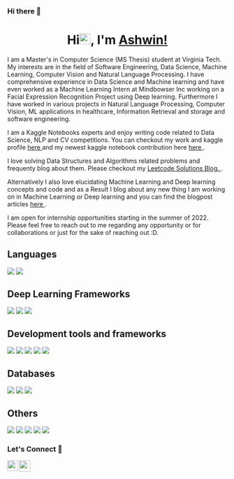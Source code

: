 ### Hi there 👋

<!--
**AshwinRachha/AshwinRachha** is a ✨ _special_ ✨ repository because its `README.md` (this file) appears on your GitHub profile.

Here are some ideas to get you started:

- 🔭 I’m currently working on ...
- 🌱 I’m currently learning ...
- 👯 I’m looking to collaborate on ...
- 🤔 I’m looking for help with ...
- 💬 Ask me about ...
- 📫 How to reach me: ...
- 😄 Pronouns: ...
- ⚡ Fun fact: ...
-->

<!--
```
![Visitor Count](https://profile-counter.glitch.me/AshwinRachha/count.svg)
```
-->




<h1 align="center">Hi<img src="https://media.giphy.com/media/hvRJCLFzcasrR4ia7z/giphy.gif" width="25px">, I'm <a href="https://ashwinrachha.github.io/home/">Ashwin!</a></h1>

I am a Master's in Computer Science (MS Thesis) student at Virginia Tech. My interests are in the field of Software Engineering, Data Science, Machine Learning, Computer Vision and Natural Language Processing. I have comprehensive experience in Data Science and Machine learning and have even worked as a Machine Learning Intern at Mindbowser Inc working on a Facial Expression Recognition Project using Deep learning. Furthermore I have worked in various projects in Natural Language Processing, Computer Vision, ML applications in healthcare, Information Retrieval and storage and software engineering. 

I am a Kaggle Notebooks experts and enjoy writing code related to Data Science, NLP and CV competitions. You can checkout my work and kaggle profile  <a href="https://www.kaggle.com/ashwinrachha1"> here  </a> and my newest kaggle notebook contribution here <a href="https://www.kaggle.com/ashwinrachha1/finding-similar-question-pairs"> here  </a>.

I love solving Data Structures and Algorithms related problems and frequenty blog about them. Please checkout my  <a href="https://www.kaggle.com/ashwinrachha1/finding-similar-question-pairs">  Leetcode Solutions Blog.   </a>.

Alternatively I also love elucidating Machine Learning and Deep learning concepts and code and as a Result I blog about any new thing I am working on in Machine Learning or Deep learning and you can find the blogpost articles <a href="https://ashwinrachha.github.io/blogpost/"> here </a>. 

I am open for internship opportunities starting in the summer of 2022. Please feel free to reach out to me regarding any opportunity or for collaborations or just for the sake of reaching out :D.


## Languages 
<img src="https://img.icons8.com/color/48/000000/python.png"/>
<span><img src="https://img.icons8.com/color/48/000000/c-plus-plus-logo.png"/></span>

## Deep Learning Frameworks
<span><img src="https://mpng.subpng.com/20180528/yub/kisspng-pytorch-deep-learning-natural-language-processing-parallel-computing-5b0bff84e2ba63.6819279915275129649287.jpg"/></span>
<img src="https://img.icons8.com/color/48/000000/tensorflow.png"/>
<img src="https://img.icons8.com/external-becris-lineal-color-becris/64/000000/external-machine-learning-fintech-becris-lineal-color-becris.png"/>


## Development tools and frameworks
<span><img src="https://img.icons8.com/color/48/000000/html-5.png"/></span>
<img src="https://img.icons8.com/color/48/000000/css3.png"/>
<img src="https://img.icons8.com/color/48/000000/bootstrap.png"/>
<img src="https://img.icons8.com/plasticine/48/000000/react.png"/>
<img src="https://img.icons8.com/external-tal-revivo-shadow-tal-revivo/24/000000/external-django-a-high-level-python-web-framework-that-encourages-rapid-development-logo-shadow-tal-revivo.png"/>

## Databases
<span><img src="https://img.icons8.com/ios/50/000000/mysql-logo.png"/></span>
<img src="https://img.icons8.com/color/50/000000/postgreesql.png"/>
<img src="https://img.icons8.com/color/48/000000/mongodb.png"/>

## Others
<span><img src="https://img.icons8.com/color/48/000000/linux.png"/></span>
<img src="https://img.icons8.com/color/48/000000/amazon-web-services.png" />
<img src="https://img.icons8.com/color/48/000000/git.png"/>
<img src="https://img.icons8.com/dusk/64/000000/docker.png"/>
<img src="https://img.icons8.com/color/48/000000/heroku.png"/>


### Let's Connect 🔗
<a href="https://www.linkedin.com/in/ashwinrachha/">
  <img align="left" width="24px" src="https://cdn.jsdelivr.net/npm/simple-icons@v3/icons/linkedin.svg"  />
</a>

<a href="mailto:ashwinr@vt.edu">
  <img align="left" width="26px" src="https://cdn.jsdelivr.net/npm/simple-icons@v3/icons/gmail.svg" />
</a>


